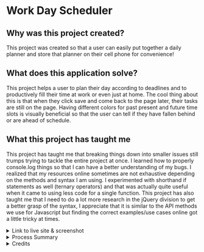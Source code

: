# Work Day Scheduler
## Why was this project created?

This project was created so that a user can easily put together a daily planner and store that planner on their cell phone for convenience!

## What does this application solve?
This project helps a user to plan their day according to deadlines and to productively fill their time at work or even just at home. The cool thing about this is that when they click save and come back to the page later, their tasks are still on the page. Having different colors for past present and future time slots is visually beneficial so that the user can tell if they have fallen behind or are ahead of schedule.

## What this project has taught me
This project has taught me that breaking things down into smaller issues still trumps trying to tackle the entire project at once. I learned how to properly console.log things so that I can have a better understanding of my bugs. I realized that my resources online sometimes are not exhaustive depending on the methods and syntax I am using. I experimented with shorthand if statements as well (ternary operators) and that was actually quite useful when it came to using less code for a single function. This project has also taught me that I need to do a lot more research in the jQuery division to get a better grasp of the syntax, I appreciate that it is similar to the API methods we use for Javascript but finding the correct examples/use cases online got a little tricky at times.

<details>
<summary> Link to live site & screenshot </summary>

link here

description
![Screenshot of website]()

description
![Screenshot of website]()

description
![Screenshot of website]()

</details>

<details>
<summary> Process Summary </summary>

Cloned starter code

Started looking over the html file to get a feel of the classes and id's

Added more div ids for each hour (9am-5pm)

Dived in to research jquery methods and dayjs

Implemented what I had a firm grasp of to my script.js file

Moved things in and out of local/global scope because functions weren't running properly

Console logged things as I went along so I could debug and understand what wasn't working

Realized it would be easier to do dayjs().hour() instead of dayjs().format("hA")

Brian Whisler walked me through creating a function to convert my hours

Added an if statement in that function for the 12PM div in my html file

Updated README

</details>

<details>
<summary> Credits </summary>

I used these websites to create this project and things I experimented with

https://github.com/coding-boot-camp/crispy-octo-meme

https://day.js.org/

https://day.js.org/docs/en/get-set/hour

https://day.js.org/docs/en/query/is-before

https://day.js.org/docs/en/query/is-same

https://day.js.org/docs/en/query/is-after

https://api.jquery.com/each/

https://api.jquery.com/attr/

https://www.w3schools.com/jquery/jquery_syntax.asp

https://www.w3schools.com/jquery/jquery_selectors.asp

https://www.w3schools.com/jquery/jquery_traversing_siblings.asp

https://www.w3schools.com/jquery/jquery_traversing_descendants.asp

https://www.w3schools.com/jquery/jquery_dom_get.asp

https://developer.mozilla.org/en-US/docs/Web/JavaScript/Reference/Operators/Conditional_operator

https://api.jquery.com/

https://day.js.org/docs/en/display/format

https://www.w3schools.com/jquery/jquery_examples.asp

Also had a study group with Brian Whisler and Salvador Mejia on 7/16 just to go over and make sure we understood this last week's module. Brian already has experience with these things but me and Salvador are still getting the hang of jquery and dayjs so even though we had starter code with descriptive notes for guidance, it still proved to be a challenge.

</details>